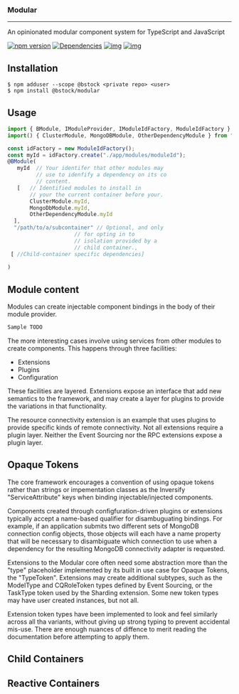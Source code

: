 ### Modular

---
An opinionated modular component system for TypeScript and JavaScript 

[![npm version](https://badge.fury.io/js/@bstock/modular.svg)](http://badge.fury.io/js/@bstock/modular)
[![Dependencies](https://david-dm.org/inversify/@bstock/modular.svg)](https://david-dm.org/inversify/@bstock/modular#info=dependencies)
[![img](https://david-dm.org/inversify/@bstock/modular/dev-status.svg)](https://david-dm.org/inversify/@bstock/modular/#info=devDependencies)
[![img](https://david-dm.org/inversify/@bstock/modular/peer-status.svg)](https://david-dm.org/inversify/@bstock/modular/#info=peerDependenciess)


## Installation
```
$ npm adduser --scope @bstock <private repo> <user>
$ npm install @bstock/modular
```

## Usage
```js
import { BModule, IModuleProvider, IModuleIdFactory, ModuleIdFactory } from "@bstock/modular";
import() { ClusterModule, MongoDBModule, OtherDependencyModule } from "various/other/locations";
```
```js
const idFactory = new ModuleIdFactory();
const myId = idFactory.create("./app/modules/moduleId");
@BModule(
   myId  // Your identifer that other modules may
         // use to idenfify a dependency on its co
         // content.
   [   // Identified modules to install in
       // your the current container before your.
       ClusterModule.myId, 
       MongoDbModule.myId, 
       OtherDependencyModule.myId
  ],
  "/path/to/a/subcontainer" // Optional, and only
                     // for opting in to 
                     // isolation provided by a
                     // child container.,
 [ //Child-container specific dependencies]
   
)
```

## Module content

Modules can create injectable component bindings in the body of their module provider.

```js
Sample TODO
```

The more interesting cases involve using services from other modules to create components.  This happens through three facilities:

* Extensions
* Plugins
* Configuration 

These facilities are layered.  Extensions expose an interface that add new semantics to the framework, and may create a layer for plugins to provide the variations in that functionality.
  
The resource connectivity extension is an example that uses plugins to provide specific kinds of remote connectivity.  Not all extensions require a plugin layer.   Neither the Event Sourcing nor the RPC extensions expose a plugin layer.



## Opaque Tokens

The core framework encourages a convention of using opaque tokens rather than strings or impementation classes as the Inversify "ServiceAttribute" keys when binding injectable/injected components.

Components created through configfuration-driven plugins or extensions typically accept a name-based qualifier for disambuguating bindings.  For example, if an application submits two different sets of MongoDB connection config objects, those objects will each have a name property that will be necessary to disambiguate which connection to use when a dependency for the resulting MongoDB connectivity adapter is requested.

Extensions to the Modular core often need some abstraction more than the "type" placeholder implemented by its built in use case for Opaque Tokens, the "TypeToken".  Extensions may create additional subtypes, such as the ModelType and CQRoleToken types defined by Event Sourcing, or the TaskType token used by the Sharding extension.  Some new token types may have user created instances, but not all.

Extension token types have been implemented to look and feel similarly across all tha variants, without giving up strong typing to prevent accidental mis-use.  There are enough nuances of diffence to merit reading the documentation before attempting to apply them.

## Child Containers

## Reactive Containers

